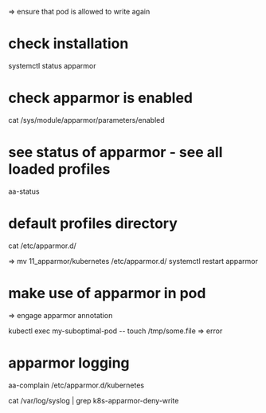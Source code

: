 
=> ensure that pod is allowed to write again

<!-- TODO make a better example for this - dissallow writing everywhere some kind of sucks -->

# check installation
systemctl status apparmor

# check apparmor is enabled
cat /sys/module/apparmor/parameters/enabled

# see status of apparmor - see all loaded profiles
aa-status

# default profiles directory
cat /etc/apparmor.d/

=> mv 11_apparmor/kubernetes /etc/apparmor.d/
systemctl restart apparmor

# make use of apparmor in pod

=> engage apparmor annotation

kubectl exec my-suboptimal-pod -- touch /tmp/some.file
=> error

# apparmor logging
aa-complain /etc/apparmor.d/kubernetes

cat /var/log/syslog | grep k8s-apparmor-deny-write

